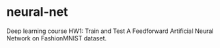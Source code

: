 # neural-net
Deep learning course HW1: Train and Test A Feedforward Artificial Neural Network on FashionMNIST dataset.
